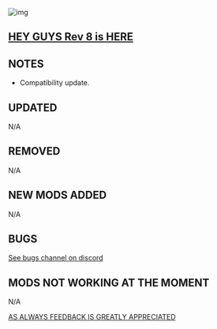 ![img](https://s11.gifyu.com/images/SgCoI.png)

## [HEY GUYS Rev 8 is HERE](https://)

## NOTES

- Compatibility update.

## UPDATED

N/A

## REMOVED

N/A

## NEW MODS ADDED

N/A

## BUGS

[See bugs channel on discord](https://discord.gg/xZNztPjA2u)

## MODS NOT WORKING AT THE MOMENT

N/A

[AS ALWAYS FEEDBACK IS GREATLY APPRECIATED](https://)